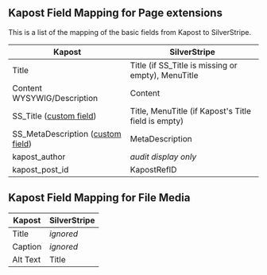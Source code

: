 Kapost Field Mapping for Page extensions
----
This is a list of the mapping of the basic fields from Kapost to SilverStripe.

| Kapost        | SilverStripe  |
|---------------|---------------|
| Title | Title (if SS_Title is missing or empty), MenuTitle |
| Content WYSYWIG/Description | Content |
| SS_Title ([custom field](configuring-kapost.md#defining-seo-fields)) | Title, MenuTitle (if Kapost's Title field is empty) |
| SS_MetaDescription ([custom field](configuring-kapost.md#defining-seo-fields)) | MetaDescription |
| kapost_author | *audit display only* |
| kapost_post_id | KapostRefID |

Kapost Field Mapping for File Media
----
| Kapost | SilverStripe |
|--------|--------------|
| Title | *ignored* |
| Caption | *ignored* |
| Alt Text | Title |
